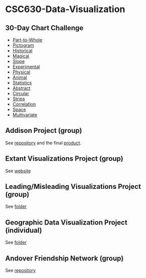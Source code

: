 # CSC630-Data-Visualization

## 30-Day Chart Challenge
* [Part-to-Whole](https://github.com/novus677/CSC630-Data-Visualization/blob/main/my%20brain.png)
* [Pictogram](https://github.com/novus677/CSC630-Data-Visualization/blob/main/percentage%20vaccinated.png)
* [Historical](https://github.com/novus677/CSC630-Data-Visualization/blob/main/galileo.png)
* [Magical](https://github.com/novus677/CSC630-Data-Visualization/blob/main/mtg_meta.py)
* [Slope](https://github.com/novus677/CSC630-Data-Visualization/blob/main/bitcoin_2021.py)
* [Experimental](https://github.com/novus677/CSC630-Data-Visualization/blob/main/weather_report.png)
* [Physical](https://github.com/novus677/CSC630-Data-Visualization/blob/main/andover_logo.png)
* [Animal](https://github.com/novus677/CSC630-Data-Visualization/blob/main/cats-v-dogs.py)
* [Statistics](https://github.com/novus677/CSC630-Data-Visualization/blob/main/ap_stats.py)
* [Abstract](https://github.com/novus677/CSC630-Data-Visualization/blob/main/three-body.png)
* [Circular](https://github.com/novus677/CSC630-Data-Visualization/blob/main/countries.png)
* [Strips](https://github.com/novus677/CSC630-Data-Visualization/blob/main/precipitation.png)
* [Correlation](https://github.com/novus677/CSC630-Data-Visualization/blob/main/Correlation_does_not_imply_causation.jpg)
* [Space](https://github.com/novus677/CSC630-Data-Visualization/blob/main/mars-missions.png)
* [Multivariate](https://github.com/novus677/CSC630-Data-Visualization/blob/main/movies.py)

## Addison Project (group)
See [repository](https://github.com/CSC630/will_nathan_addison_data_viz) and the final [product](https://github.com/CSC630/will_nathan_addison_data_viz/blob/main/image_creation/result.png).

## Extant Visualizations Project (group)
See [website](https://hadrian-reppas.github.io/Extant_Analysis_1/index.html)

## Leading/Misleading Visualizations Project (group)
See [folder](https://github.com/CSC630/group-task-3/tree/main/Group%20task%203)

## Geographic Data Visualization Project (individual)
See [folder](https://github.com/novus677/CSC630-Data-Visualization/tree/main/Massachusetts%20Car%20Accidents)

## Andover Friendship Network (group)
See [repository](https://github.com/CSC630/will_nathan_darian_friendship_graph)
